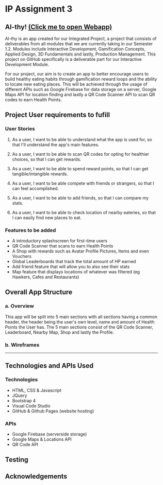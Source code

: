 # IP Assignment 3

## Al-thy! [(Click me to open Webapp)](https://philkwek.github.io/IP_assignment3_althy/)

Al-thy is an app created for our Integrated Project, a project that consists of deliverables from all modules that we are currently taking in our Semester 1.2. Modules include Interactive Development, Gamification Concepts, Applied Design, 3D Fundamentals and lastly, Production Management. This project on GitHub specifically is a deliverable part for our Interactive Development Module.

For our project, our aim is to create an app to better encourage users to build healthy eating habits through gamification reward loops and the ability to locate new eating places. This will be achieved through the usage of different APIs such as Google Firebase for data storage on a server, Google Maps API for location finding and lastly a QR Code Scanner API to scan QR codes to earn Health Points.

## Project User requirements to fufill

### User Stories

1. As a user, I want to be able to understand what the app is used for, so that I'll understand the app's main features.

2. As a user, I want to be able to scan QR codes for opting for healthier choices, so that I can get rewards.

3. As a user, I want to be able to spend reward points, so that I can get tangible/intangible rewards.

4. As a user, I want to be able compete with friends or strangers, so that I can feel accomplished.

5. As a user, I want to be able to add friends, so that I can compare my stats.

6. As a user, I want to be able to check location of nearby eateries, so that I can easily find new places to eat.

### Features to be added 

- A introductory splashscreen for first-time users
- QR Code Scanner that scans to earn Health Points
- A Shop with rewards such as Avatar Profile Pictures, Items and even Vouchers
- Global Leaderboards that track the total amount of HP earned
- Add friend feature that will allow you to also see their stats
- Map feature that displays locations of whatever was filtered (eg Hawkers, Cafes and Restaurants)

## Overall App Structure

### a. Overview

This app will be split into 5 main sections with all sections having a common header, the header being the user's own level, name and amount of Health Points the User has. The 5 main sections consist of the QR Code Scanner, Leaderboard, Nearby Map, Shop and lastly the Profile.

### b. Wireframes

---

## Technologies and APIs Used

### Technologies
- HTML, CSS & Javascript
- JQuery
- Bootstrap 4
- Visual Code Studio
- GitHub & Github Pages (website hosting)

### APIs
- Google Firebase (serverside storage)
- Google Maps & Locations API
- QR Code API

## Testing

## Acknowledgements
